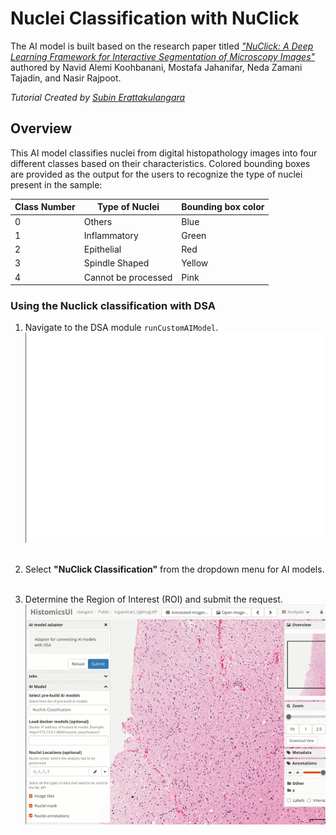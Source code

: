 # Nuclei Classification with NuClick

The AI model is built based on the research paper titled *["NuClick: A Deep Learning Framework for Interactive Segmentation of Microscopy Images"](https://arxiv.org/abs/2005.14511)* authored by Navid Alemi Koohbanani, Mostafa Jahanifar, Neda Zamani Tajadin, and Nasir Rajpoot.

*Tutorial Created by [Subin Erattakulangara](www.subinek.com)*

## Overview
This AI model classifies nuclei from digital histopathology images into four different classes based on their characteristics. Colored bounding
boxes are provided as the output for the users to recognize the type of nuclei present in the sample:

| Class Number | Type of Nuclei       | Bounding box color                |
| ------ | --------------------- | -------------------- |
| 0      | Others           |       Blue           |
| 1      | Inflammatory    |       Green           |
| 2      | Epithelial        |       Red          |
| 3      | Spindle Shaped |       Yellow            |
| 4      | Cannot be processed |    Pink          |


### Using the Nuclick classification with DSA

1. Navigate to the DSA module `runCustomAIModel`.
![Navigate to DSA adapter](../media/show-histomicstk.gif)
&nbsp;

2. Select **"NuClick Classification"** from the dropdown menu for AI models.
&nbsp;

3. Determine the Region of Interest (ROI) and submit the request.
![Select NuClick Classifier](../media/run-nuclick-segmentation.gif)